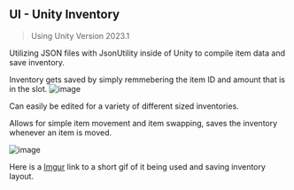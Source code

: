 ## UI - Unity Inventory

> Using Unity Version 2023.1

Utilizing JSON files with JsonUtility inside of Unity to compile item data and save inventory.

Inventory gets saved by simply remmebering the item ID and amount that is in the slot.
![image](https://github.com/Dead245/Unity-UI-Inventory/assets/116427900/4251fe6c-40c2-438e-ad72-304ed0740b5b)

Can easily be edited for a variety of different sized inventories.

Allows for simple item movement and item swapping, saves the inventory whenever an item is moved.


![image](https://github.com/Dead245/Unity-UI-Inventory/assets/116427900/1f732be0-466a-43f9-8852-5ff4feccbe76)

Here is a [Imgur](https://imgur.com/vhnvWkw) link to a short gif of it being used and saving inventory layout.
